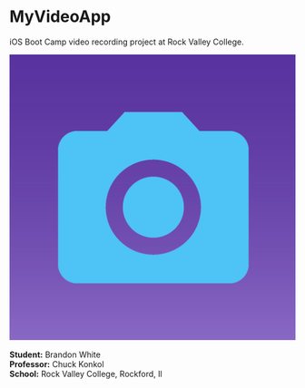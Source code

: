 MyVideoApp
==========

iOS Boot Camp video recording project at Rock Valley College.

![MyVideoApp icon](https://github.com/bwhite000/MyVideoApp/blob/master/MyVideoApp_icon.png "MyVideoApp icon.")

__Student:__ Brandon White  
__Professor:__ Chuck Konkol  
__School:__ Rock Valley College, Rockford, Il
